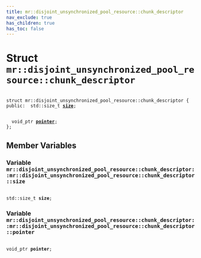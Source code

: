 ```yaml
---
title: mr::disjoint_unsynchronized_pool_resource::chunk_descriptor
nav_exclude: true
has_children: true
has_toc: false
---
```


# Struct `mr::disjoint_unsynchronized_pool_resource::chunk_descriptor`

<code class="doxybook">
<span>struct mr::disjoint&#95;unsynchronized&#95;pool&#95;resource::chunk&#95;descriptor {</span>
<span>public:</span><span>&nbsp;&nbsp;std::size_t <b><a href="/thrust/api/classes/structmr_1_1disjoint__unsynchronized__pool__resource_1_1chunk__descriptor.html#variable-size">size</a></b>;</span>
<br>
<span>&nbsp;&nbsp;void_ptr <b><a href="/thrust/api/classes/structmr_1_1disjoint__unsynchronized__pool__resource_1_1chunk__descriptor.html#variable-pointer">pointer</a></b>;</span>
<span>};</span>
</code>

## Member Variables

<h3 id="variable-size">
Variable <code>mr::disjoint&#95;unsynchronized&#95;pool&#95;resource::chunk&#95;descriptor::mr::disjoint&#95;unsynchronized&#95;pool&#95;resource::chunk&#95;descriptor::size</code>
</h3>

<code class="doxybook">
<span>std::size_t <b>size</b>;</span></code>
<h3 id="variable-pointer">
Variable <code>mr::disjoint&#95;unsynchronized&#95;pool&#95;resource::chunk&#95;descriptor::mr::disjoint&#95;unsynchronized&#95;pool&#95;resource::chunk&#95;descriptor::pointer</code>
</h3>

<code class="doxybook">
<span>void_ptr <b>pointer</b>;</span></code>

